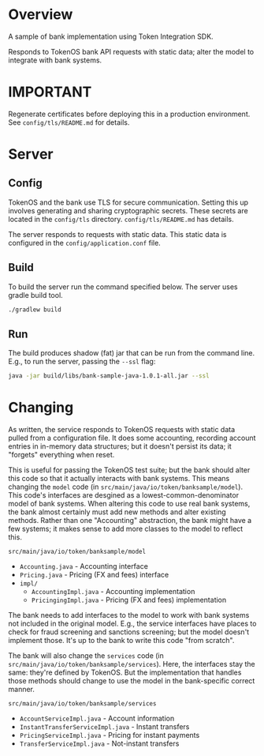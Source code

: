 Overview
========
A sample of bank implementation using Token Integration SDK.

Responds to TokenOS bank API requests with static data;
alter the model to integrate with bank systems.


IMPORTANT
=========
Regenerate certificates before deploying this in a production environment.
See `config/tls/README.md` for details.

Server
=======

Config
------
TokenOS and the bank use TLS for secure communication. Setting this up
involves generating and sharing cryptographic secrets.
These secrets are located in the `config/tls` directory.
`config/tls/README.md` has details.

The server responds to requests with static data.
This static data is configured in the `config/application.conf` file.

Build
------

To build the server run the command specified below. The server uses
gradle build tool.

```sh
./gradlew build
```

Run
------

The build produces shadow (fat) jar that can be run from the command line.
E.g., to run the server, passing the `--ssl` flag: 

```sh
java -jar build/libs/bank-sample-java-1.0.1-all.jar --ssl
```

Changing
========

As written, the service responds to TokenOS requests with static data
pulled from a configuration file. It does some accounting, recording
account entries in in-memory data structures; but it doesn't persist
its data; it "forgets" everything when reset.

This is useful for passing the TokenOS test suite; but the bank
should alter this code so that it actually interacts with bank systems.
This means changing the `model` code
(in `src/main/java/io/token/banksample/model`).
This code's interfaces are desgined as a lowest-common-denominator
model of bank systems.
When altering this code to use real bank systems, the bank almost
certainly must add new methods and alter existing methods.
Rather than one "Accounting" abstraction, the bank might
have a few systems; it makes sense to add more classes to
the model to reflect this.

`src/main/java/io/token/banksample/model`
* `Accounting.java` - Accounting interface
* `Pricing.java` - Pricing (FX and fees) interface
* `impl/`
  * `AccountingImpl.java` - Accounting implementation
  * `PricingingImpl.java` - Pricing (FX and fees) implementation

The bank needs to add interfaces to the model to work with bank
systems not included in the original model.
E.g., the service interfaces have places to check for fraud
screening and sanctions screening; but the model doesn't
implement those. It's up to the bank to write this code
"from scratch".

The bank will also change the `services` code
(in `src/main/java/io/token/banksample/services`).
Here, the interfaces stay the same: they're defined by TokenOS.
But the implementation that handles those methods should change
to use the model in the bank-specific correct manner.

`src/main/java/io/token/banksample/services`
* `AccountServiceImpl.java` - Account information
* `InstantTransferServiceImpl.java` - Instant transfers
* `PricingServiceImpl.java` - Pricing for instant payments
* `TransferServiceImpl.java` - Not-instant transfers
